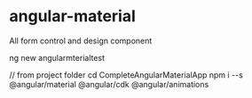 # angular-material
All form control and  design component 
	
ng new angularmterialtest

// from project folder
cd CompleteAngularMaterialApp
npm i --s @angular/material @angular/cdk @angular/animations
